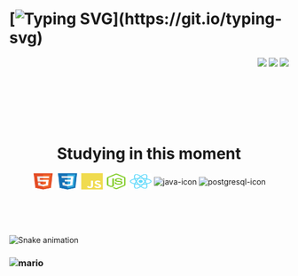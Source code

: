 # [![Typing SVG](https://readme-typing-svg.herokuapp.com/?color=483D8B&size=40&center=true&vCenter=true&width=1000&lines=Hello!+👋;I'm+Quezia+Menezes...;Be+Welcome!!)](https://git.io/typing-svg)
<div  align="right">
  <a href="https://instagram.com/tessmenezes" target="_blank"><img src="https://img.shields.io/badge/-Instagram-%23E4405F?style=for-the-badge&logo=instagram&logoColor=white" target="_blank"></a> 
  <a href = "mailto:queziamenezessouza@gmail.com"><img src="https://img.shields.io/badge/-Gmail-%23333?style=for-the-badge&logo=gmail&logoColor=white" target="_blank"></a>
  <a href="https://www.linkedin.com/in/quezia-menezes-2793b424a/" target="_blank"><img src="https://img.shields.io/badge/-LinkedIn-%230077B5?style=for-the-badge&logo=linkedin&logoColor=white" target="_blank"></a> 
</div><br><br><br>

##

<div  align="center"> 
  <div style="display:inline_block"><br>
    <h1 align="center">Studying in this moment</h1>
    <img align="center" height="30" width="40" alt="html-icon" src="https://raw.githubusercontent.com/devicons/devicon/master/icons/html5/html5-original.svg">
    <img align="center" height="30" width="40" alt="css-icon" src="https://raw.githubusercontent.com/devicons/devicon/master/icons/css3/css3-original.svg">
    <img align="center" height="30" width="40" alt="js-icon"  src="https://raw.githubusercontent.com/devicons/devicon/master/icons/javascript/javascript-plain.svg">
    <img align="center" height="30" width="40" alt="nodejs-icon" src="https://raw.githubusercontent.com/devicons/devicon/master/icons/nodejs/nodejs-original.svg">
    <img align="center" height="30" width="40" alt="react-icon" src="https://raw.githubusercontent.com/devicons/devicon/master/icons/react/react-original.svg">
    <img align="center" height="30" width="40" alt="java-icon" src="https://cdn.jsdelivr.net/gh/devicons/devicon/icons/java/java-original.svg" />
    <img align="center" height="30" width="40" alt="postgresql-icon" src="https://cdn.jsdelivr.net/gh/devicons/devicon/icons/postgresql/postgresql-plain.svg" />
</div><br><br><br>
</div>
<div>
 
</div><br> 
  
![Snake animation](https://github.com/QueziaMenezes/QueziaMenezes/blob/output/github-contribution-grid-snake.svg)



### ![mario](https://user-images.githubusercontent.com/112131868/209418336-852887eb-5d92-479e-b724-e8b4650c890f.gif)
